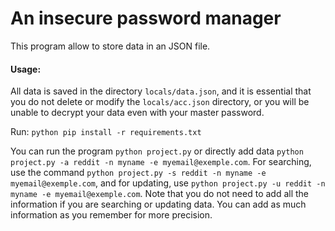 # An insecure password manager

This program allow to store data in an JSON file. 

####  Usage:
All data is saved in the directory `locals/data.json`, and it is essential that you do not delete or modify the `locals/acc.json` directory, or you will be unable to decrypt your data even with your master password.

Run: 
```python pip install -r requirements.txt```

You can run the program `python project.py` or directly add data ```python project.py -a reddit -n myname -e myemail@exemple.com```. For searching, use the command `python project.py -s reddit -n myname -e myemail@exemple.com`, and for updating, use `python project.py -u reddit -n myname -e myemail@exemple.com`. Note that you do not need to add all the information if you are searching or updating data. You can add as much information as you remember for more precision.